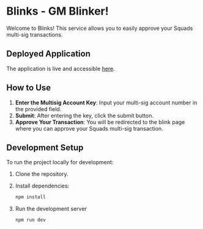 # Blinks - GM Blinker!

Welcome to Blinks! This service allows you to easily approve your Squads multi-sig transactions.

## Deployed Application

The application is live and accessible [here](https://crct.xyz/).

## How to Use

1. **Enter the Multisig Account Key**: Input your multi-sig account number in the provided field.
2. **Submit**: After entering the key, click the submit button.
3. **Approve Your Transaction**: You will be redirected to the blink page where you can approve your Squads multi-sig transaction.

## Development Setup

To run the project locally for development:

1. Clone the repository.

2. Install dependencies:
   ```bash
   npm install
   ```
3. Run the development server
   ```
   npm run dev
   ```

